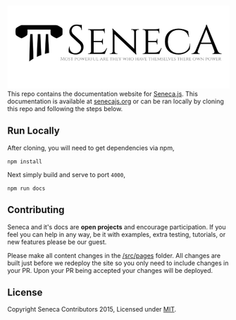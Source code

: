 ![logo](./src/images/logo-banner.png)
This repo contains the documentation website for [Seneca.js][]. This documentation is available at
[senecajs.org][Seneca.js] or can be ran locally by cloning this repo and following the steps below.

## Run Locally
After cloning, you will need to get dependencies via npm,

```
npm install
```

Next simply build and serve to port `4000`,

```
npm run docs
```

## Contributing
Seneca and it's docs are __open projects__ and encourage participation. If you feel you can help in
any way, be it with examples, extra testing, tutorials, or new features please be our guest.

Please make all content changes in the [/src/pages][] folder. All changes are built just before we
redeploy the site so you only need to include changes in your PR. Upon your PR being accepted your
changes will be deployed.

## License
Copyright Seneca Contributors 2015, Licensed under [MIT][].

[MIT]: ./LICENSE
[/src/pages]: ./src/pages
[Seneca.js]: https://www.npmjs.com/package/seneca

[Seneca]: http://senecajs.org
[Metalsmith]: http://metalsmith.io
